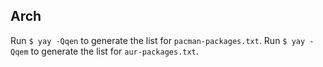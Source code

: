 ## Arch

Run `$ yay -Qqen` to generate the list for `pacman-packages.txt`.
Run `$ yay -Qqem` to generate the list for `aur-packages.txt`.

